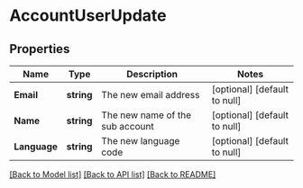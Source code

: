 # AccountUserUpdate

## Properties
Name | Type | Description | Notes
------------ | ------------- | ------------- | -------------
**Email** | **string** | The new email address | [optional] [default to null]
**Name** | **string** | The new name of the sub account | [optional] [default to null]
**Language** | **string** | The new language code | [optional] [default to null]

[[Back to Model list]](../README.md#documentation-for-models) [[Back to API list]](../README.md#documentation-for-api-endpoints) [[Back to README]](../README.md)


